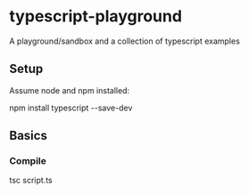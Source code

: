 # typescript-playground
A playground/sandbox and a collection of typescript examples 

## Setup
Assume node and npm installed:

npm install typescript --save-dev

## Basics

### Compile
tsc script.ts